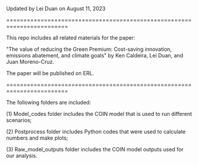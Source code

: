 Updated by Lei Duan on August 11, 2023


========================================================================

This repo includes all related materials for the paper: 

"The value of reducing the Green Premium: Cost-saving innovation, emissions abatement, and climate goals" by Ken Caldeira, Lei Duan, and Juan Moreno-Cruz. 

The paper will be published on ERL. 


========================================================================

The following folders are included:

(1) Model_codes folder includes the COIN model that is used to run different scenarios; 

(2) Postprocess folder includes Python codes that were used to calculate numbers and make plots;

(3) Raw_model_outputs folder includes the COIN model outputs used for our analysis. 
